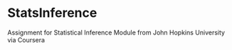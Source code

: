 # StatsInference
Assignment for Statistical Inference Module from John Hopkins University via Coursera
